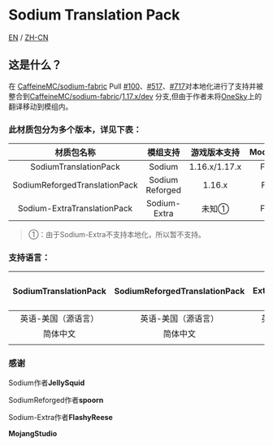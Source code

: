 # Sodium Translation Pack

[EN](https://gitee.com/TexTrue/SodiumTranslationPack/blob/master/README-EN.md) / [ZH-CN](https://gitee.com/TexTrue/SodiumTranslationPack/blob/master/README.md)
## 这是什么？

在 [CaffeineMC/sodium-fabric](https://github.com/CaffeineMC/sodium-fabric) Pull [#100](https://github.com/CaffeineMC/sodium-fabric/pull/100)、[#517](https://github.com/CaffeineMC/sodium-fabric/pull/517)、[#717](https://github.com/CaffeineMC/sodium-fabric/pull/717)对本地化进行了支持并被整合到[CaffeineMC/sodium-fabric](https://github.com/CaffeineMC/sodium-fabric)/[1.17.x/dev](https://github.com/CaffeineMC/sodium-fabric/tree/1.17.x/dev) 分支,但由于作者未将[OneSky](https://jellysquid.oneskyapp.com/collaboration/project?id=366422)上的翻译移动到模组内。

### 此材质包分为多个版本，详见下表：

|          材质包名称           |    模组支持     | 游戏版本支持  | ModLoader |
| :---------------------------: | :-------------: | :-----------: | :-------: |
|     SodiumTranslationPack     |     Sodium      | 1.16.x/1.17.x |  Fabric   |
| SodiumReforgedTranslationPack | Sodium Reforged |    1.16.x     |   Forge   |
|  Sodium-ExtraTranslationPack  |  Sodium-Extra   |     未知①     |  Fabric   |

> ①：由于Sodium-Extra不支持本地化，所以暂不支持。

### 支持语言：

| SodiumTranslationPack | SodiumReforgedTranslationPack | Sodium-ExtraTranslationPack[暂不支持] |
| :-------------------: | :---------------------------: | :-----------------------------------: |
|  英语-美国（源语言）  |      英语-美国（源语言）      |          英语-美国（源语言）          |
|       简体中文        |           简体中文            |               简体中文                |
|                       |                               |                                       |



### 感谢

Sodium作者**JellySquid**

SodiumReforged作者**spoorn**

Sodium-Extra作者**FlashyReese**

**MojangStudio**
